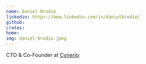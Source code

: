 ```yaml
---
name: Daniel Brodie
linkedin: https://www.linkedin.com/in/danielbrodie/
github:
crates:
home:
img: daniel-brodie.jpeg
---
```


CTO  & Co-Founder at [Cynerio](https://www.cynerio.com/):
